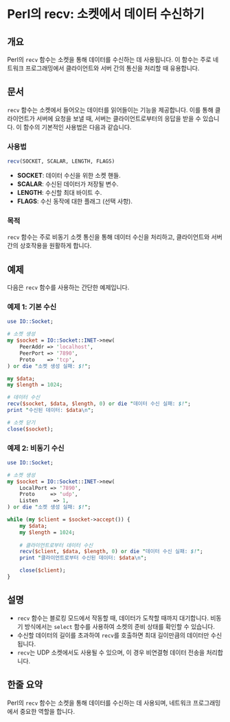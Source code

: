 <!--
Meta Description: # Perl의 recv: 소켓에서 데이터 수신하기 ## 개요 Perl의 `recv` 함수는 소켓을 통해 데이터를 수신하는 데 사용됩니다. 이 함수는 주로 네트워크 프로그래밍에서 클라이언트와 서버 간의 통신을 처리할 때 유용합니다. ## 문서 `recv` 함수는 소켓에서...
Meta Keywords: recv, socket, 데이터, 함수는, length
-->

# Perl의 recv: 소켓에서 데이터 수신하기

## 개요
Perl의 `recv` 함수는 소켓을 통해 데이터를 수신하는 데 사용됩니다. 이 함수는 주로 네트워크 프로그래밍에서 클라이언트와 서버 간의 통신을 처리할 때 유용합니다.

## 문서
`recv` 함수는 소켓에서 들어오는 데이터를 읽어들이는 기능을 제공합니다. 이를 통해 클라이언트가 서버에 요청을 보낼 때, 서버는 클라이언트로부터의 응답을 받을 수 있습니다. 이 함수의 기본적인 사용법은 다음과 같습니다.

### 사용법
```perl
recv(SOCKET, SCALAR, LENGTH, FLAGS)
```

- **SOCKET**: 데이터 수신을 위한 소켓 핸들.
- **SCALAR**: 수신된 데이터가 저장될 변수.
- **LENGTH**: 수신할 최대 바이트 수.
- **FLAGS**: 수신 동작에 대한 플래그 (선택 사항).

### 목적
`recv` 함수는 주로 비동기 소켓 통신을 통해 데이터 수신을 처리하고, 클라이언트와 서버 간의 상호작용을 원활하게 합니다.

## 예제
다음은 `recv` 함수를 사용하는 간단한 예제입니다.

### 예제 1: 기본 수신
```perl
use IO::Socket;

# 소켓 생성
my $socket = IO::Socket::INET->new(
    PeerAddr => 'localhost',
    PeerPort => '7890',
    Proto    => 'tcp',
) or die "소켓 생성 실패: $!";

my $data;
my $length = 1024;

# 데이터 수신
recv($socket, $data, $length, 0) or die "데이터 수신 실패: $!";
print "수신된 데이터: $data\n";

# 소켓 닫기
close($socket);
```

### 예제 2: 비동기 수신
```perl
use IO::Socket;

# 소켓 생성
my $socket = IO::Socket::INET->new(
    LocalPort => '7890',
    Proto     => 'udp',
    Listen     => 1,
) or die "소켓 생성 실패: $!";

while (my $client = $socket->accept()) {
    my $data;
    my $length = 1024;
    
    # 클라이언트로부터 데이터 수신
    recv($client, $data, $length, 0) or die "데이터 수신 실패: $!";
    print "클라이언트로부터 수신된 데이터: $data\n";

    close($client);
}
```

## 설명
- `recv` 함수는 블로킹 모드에서 작동할 때, 데이터가 도착할 때까지 대기합니다. 비동기 방식에서는 `select` 함수를 사용하여 소켓의 준비 상태를 확인할 수 있습니다.
- 수신할 데이터의 길이를 초과하여 `recv`를 호출하면 최대 길이만큼의 데이터만 수신됩니다.
- `recv`는 UDP 소켓에서도 사용될 수 있으며, 이 경우 비연결형 데이터 전송을 처리합니다.

## 한줄 요약
Perl의 `recv` 함수는 소켓을 통해 데이터를 수신하는 데 사용되며, 네트워크 프로그래밍에서 중요한 역할을 합니다.